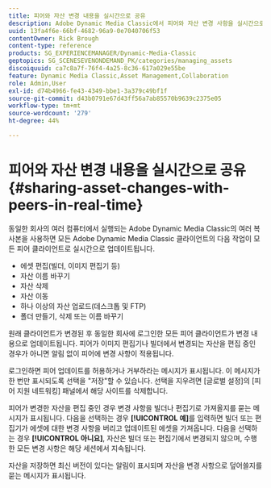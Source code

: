 ```yaml
---
title: 피어와 자산 변경 내용을 실시간으로 공유
description: Adobe Dynamic Media Classic에서 피어와 자산 변경 사항을 실시간으로 공유하는 방법을 알아봅니다.
uuid: 13fa4f6e-66bf-4682-96a9-0e7040706f53
contentOwner: Rick Brough
content-type: reference
products: SG_EXPERIENCEMANAGER/Dynamic-Media-Classic
geptopics: SG_SCENESEVENONDEMAND_PK/categories/managing_assets
discoiquuid: ca7c8a7f-76f4-4a25-8c36-617a029e55be
feature: Dynamic Media Classic,Asset Management,Collaboration
role: Admin,User
exl-id: d74b4966-fe43-4349-bbe1-3a379c49bf1f
source-git-commit: d43b0791e67d43ff56a7ab85570b9639c2375e05
workflow-type: tm+mt
source-wordcount: '279'
ht-degree: 44%

---
```


# 피어와 자산 변경 내용을 실시간으로 공유{#sharing-asset-changes-with-peers-in-real-time}

동일한 회사의 여러 컴퓨터에서 실행되는 Adobe Dynamic Media Classic의 여러 복사본을 사용하면 모든 Adobe Dynamic Media Classic 클라이언트의 다음 작업이 모든 피어 클라이언트로 실시간으로 업데이트됩니다.

* 에셋 편집(빌더, 이미지 편집기 등)
* 자산 이름 바꾸기
* 자산 삭제
* 자산 이동
* 하나 이상의 자산 업로드(데스크톱 및 FTP)
* 폴더 만들기, 삭제 또는 이름 바꾸기

원래 클라이언트가 변경된 후 동일한 회사에 로그인한 모든 피어 클라이언트가 변경 내용으로 업데이트됩니다. 피어가 이미지 편집기나 빌더에서 변경되는 자산을 편집 중인 경우가 아니면 알림 없이 피어에 변경 사항이 적용됩니다.

로그인하면 피어 업데이트를 허용하거나 거부하라는 메시지가 표시됩니다. 이 메시지가 한 번만 표시되도록 선택을 &quot;저장&quot;할 수 있습니다. 선택을 지우려면 [글로벌 설정]의 [피어 지원 네트워킹] 패널에서 해당 사이트를 삭제합니다.

피어가 변경한 자산을 편집 중인 경우 변경 사항을 빌더나 편집기로 가져올지를 묻는 메시지가 표시됩니다. 다음을 선택하는 경우 **[!UICONTROL 예]**&#x200B;를 입력하면 빌더 또는 편집기가 에셋에 대한 변경 사항을 버리고 업데이트된 에셋을 가져옵니다. 다음을 선택하는 경우 **[!UICONTROL 아니요]**, 자산은 빌더 또는 편집기에서 변경되지 않으며, 수행한 모든 변경 사항은 해당 세션에서 지속됩니다.

자산을 저장하면 최신 버전이 있다는 알림이 표시되며 자산을 변경 사항으로 덮어쓸지를 묻는 메시지가 표시됩니다.
